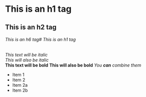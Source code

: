 
# This is an h1 tag
## This is an h2 tag
###### This is an h6 tag# This is an h1 tag

*This text will be italic*\
_This will also be italic_\
**This text will be bold**
__This will also be bold__
*You **can** combine them*


* Item 1
* Item 2
 * Item 2a
 * Item 2b
